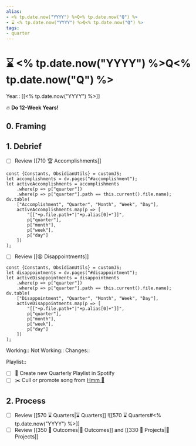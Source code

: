 ```yaml
---
alias:
- <% tp.date.now("YYYY") %>Q<% tp.date.now("Q") %>
- ⌛️ <% tp.date.now("YYYY") %>Q<% tp.date.now("Q") %>
tags:
- quarter
---
```


# ⌛️ <% tp.date.now("YYYY") %>Q<% tp.date.now("Q") %>
Year:: [[<% tp.date.now("YYYY") %>]]

🔥 **Do 12-Week Years!**

## 0. Framing


## 1. Debrief

- [ ] Review [[710 🏆 Accomplishments]]
```dataviewjs
const {Constants, ObsidianUtils} = customJS;
let accomplishments = dv.pages("#accomplishment");
let activeAccomplishments = accomplishments
    .where(p => p["quarter"])
    .where(p => p["quarter"].path == this.current().file.name);
dv.table(
    ["Accomplishment", "Quarter", "Month", "Week", "Day"],
    activeAccomplishments.map(p => [
        "[["+p.file.path+"|"+p.alias[0]+"]]",
        p["quarter"],
        p["month"],
        p["week"],
        p["day"]
    ])
);
```

- [ ] Review [[😫 Disappointments]]
```dataviewjs
const {Constants, ObsidianUtils} = customJS;
let disappointments = dv.pages("#disappointment");
let activeDisappointments = disappointments
    .where(p => p["quarter"])
    .where(p => p["quarter"].path == this.current().file.name);
dv.table(
    ["Disappointment", "Quarter", "Month", "Week", "Day"],
    activeDisappointments.map(p => [
        "[["+p.file.path+"|"+p.alias[0]+"]]",
        p["quarter"],
        p["month"],
        p["week"],
        p["day"]
    ])
);
```

Working::
Not Working:: 
Changes::

Playlist:: 
- [ ] 🎵 Create new Quarterly Playlist in Spotify
- [ ] ✂️ Cull or promote song from [Hmm 👀](https://open.spotify.com/playlist/1X8R0AaMzOJgacwTJilH6J?si=d470eafd04054b6d)

## 2. Process

- [ ] Review [[570 ⌛️ Quarters|⌛️ Quarters]]
![[570 ⌛️ Quarters#<% tp.date.now("YYYY") %>]]
- [ ] Review [[350 🎯 Outcomes|🎯 Outcomes]] and [[330 🧗 Projects|🧗 Projects]]
